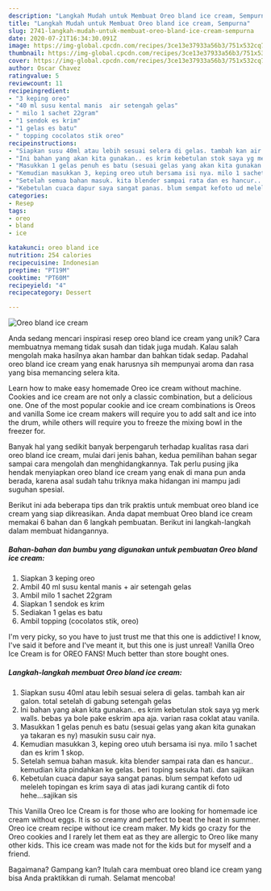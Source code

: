 ```yaml
---
description: "Langkah Mudah untuk Membuat Oreo bland ice cream, Sempurna"
title: "Langkah Mudah untuk Membuat Oreo bland ice cream, Sempurna"
slug: 2741-langkah-mudah-untuk-membuat-oreo-bland-ice-cream-sempurna
date: 2020-07-21T16:34:30.091Z
image: https://img-global.cpcdn.com/recipes/3ce13e37933a56b3/751x532cq70/oreo-bland-ice-cream-foto-resep-utama.jpg
thumbnail: https://img-global.cpcdn.com/recipes/3ce13e37933a56b3/751x532cq70/oreo-bland-ice-cream-foto-resep-utama.jpg
cover: https://img-global.cpcdn.com/recipes/3ce13e37933a56b3/751x532cq70/oreo-bland-ice-cream-foto-resep-utama.jpg
author: Oscar Chavez
ratingvalue: 5
reviewcount: 11
recipeingredient:
- "3 keping oreo"
- "40 ml susu kental manis  air setengah gelas"
- " milo 1 sachet 22gram"
- "1 sendok es krim"
- "1 gelas es batu"
- " topping cocolatos stik oreo"
recipeinstructions:
- "Siapkan susu 40ml atau lebih sesuai selera di gelas. tambah kan air galon. total setelah di gabung setengah gelas"
- "Ini bahan yang akan kita gunakan.. es krim kebetulan stok saya yg merk walls. bebas ya bole pake eskrim apa aja. varian rasa coklat atau vanila."
- "Masukkan 1 gelas penuh es batu (sesuai gelas yang akan kita gunakan ya takaran es ny) masukin susu cair nya."
- "Kemudian masukkan 3, keping oreo utuh bersama isi nya. milo 1 sachet dan es krim 1 skop."
- "Setelah semua bahan masuk. kita blender sampai rata dan es hancur.. kemudian kita pindahkan ke gelas. beri toping sesuka hati. dan sajikan"
- "Kebetulan cuaca dapur saya sangat panas. blum sempat kefoto ud meleleh topingan es krim saya di atas jadi kurang cantik di foto hehe...sajikan sis"
categories:
- Resep
tags:
- oreo
- bland
- ice

katakunci: oreo bland ice 
nutrition: 254 calories
recipecuisine: Indonesian
preptime: "PT19M"
cooktime: "PT60M"
recipeyield: "4"
recipecategory: Dessert

---
```



![Oreo bland ice cream](https://img-global.cpcdn.com/recipes/3ce13e37933a56b3/751x532cq70/oreo-bland-ice-cream-foto-resep-utama.jpg)

Anda sedang mencari inspirasi resep oreo bland ice cream yang unik? Cara membuatnya memang tidak susah dan tidak juga mudah. Kalau salah mengolah maka hasilnya akan hambar dan bahkan tidak sedap. Padahal oreo bland ice cream yang enak harusnya sih mempunyai aroma dan rasa yang bisa memancing selera kita.

Learn how to make easy homemade Oreo ice cream without machine. Cookies and ice cream are not only a classic combination, but a delicious one. One of the most popular cookie and ice cream combinations is Oreos and vanilla Some ice cream makers will require you to add salt and ice into the drum, while others will require you to freeze the mixing bowl in the freezer for.

Banyak hal yang sedikit banyak berpengaruh terhadap kualitas rasa dari oreo bland ice cream, mulai dari jenis bahan, kedua pemilihan bahan segar sampai cara mengolah dan menghidangkannya. Tak perlu pusing jika hendak menyiapkan oreo bland ice cream yang enak di mana pun anda berada, karena asal sudah tahu triknya maka hidangan ini mampu jadi suguhan spesial.


Berikut ini ada beberapa tips dan trik praktis untuk membuat oreo bland ice cream yang siap dikreasikan. Anda dapat membuat Oreo bland ice cream memakai 6 bahan dan 6 langkah pembuatan. Berikut ini langkah-langkah dalam membuat hidangannya.

<!--inarticleads1-->

##### Bahan-bahan dan bumbu yang digunakan untuk pembuatan Oreo bland ice cream:

1. Siapkan 3 keping oreo
1. Ambil 40 ml susu kental manis + air setengah gelas
1. Ambil  milo 1 sachet 22gram
1. Siapkan 1 sendok es krim
1. Sediakan 1 gelas es batu
1. Ambil  topping (cocolatos stik, oreo)


I&#39;m very picky, so you have to just trust me that this one is addictive! I know, I&#39;ve said it before and I&#39;ve meant it, but this one is just unreal! Vanilla Oreo Ice Cream is for OREO FANS! Much better than store bought ones. 

<!--inarticleads2-->

##### Langkah-langkah membuat Oreo bland ice cream:

1. Siapkan susu 40ml atau lebih sesuai selera di gelas. tambah kan air galon. total setelah di gabung setengah gelas
1. Ini bahan yang akan kita gunakan.. es krim kebetulan stok saya yg merk walls. bebas ya bole pake eskrim apa aja. varian rasa coklat atau vanila.
1. Masukkan 1 gelas penuh es batu (sesuai gelas yang akan kita gunakan ya takaran es ny) masukin susu cair nya.
1. Kemudian masukkan 3, keping oreo utuh bersama isi nya. milo 1 sachet dan es krim 1 skop.
1. Setelah semua bahan masuk. kita blender sampai rata dan es hancur.. kemudian kita pindahkan ke gelas. beri toping sesuka hati. dan sajikan
1. Kebetulan cuaca dapur saya sangat panas. blum sempat kefoto ud meleleh topingan es krim saya di atas jadi kurang cantik di foto hehe...sajikan sis


This Vanilla Oreo Ice Cream is for those who are looking for homemade ice cream without eggs. It is so creamy and perfect to beat the heat in summer. Oreo ice cream recipe without ice cream maker. My kids go crazy for the Oreo cookies and I rarely let them eat as they are allergic to Oreo like many other kids. This ice cream was made not for the kids but for myself and a friend. 

Bagaimana? Gampang kan? Itulah cara membuat oreo bland ice cream yang bisa Anda praktikkan di rumah. Selamat mencoba!
